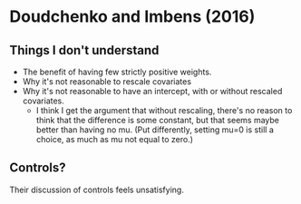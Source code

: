 # Doudchenko and Imbens (2016)


## Things I don't understand

- The benefit of having few strictly positive weights.
- Why it's not reasonable to rescale covariates
- Why it's not reasonable to have an intercept, with or without rescaled covariates.
    - I think I get the argument that without rescaling, there's no reason to think that the difference is some constant, but that seems maybe better than having no mu.  (Put differently, setting mu=0 is still a choice, as much as mu not equal to zero.)

## Controls?

Their discussion of controls feels unsatisfying.
